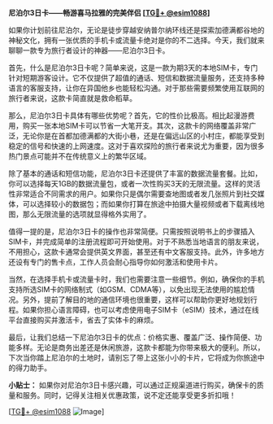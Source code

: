 **尼泊尔3日卡——畅游喜马拉雅的完美伴侣 [[TG💪+ @esim1088](https://t.me/s/esim1088)]**

如果你计划前往尼泊尔，无论是徒步穿越安纳普尔纳环线还是探索加德满都谷地的神秘文化，拥有一张优质的手机卡或流量卡绝对是你的不二选择。今天，我们就来聊聊一款专为旅行者设计的神器——尼泊尔3日卡。

首先，什么是尼泊尔3日卡呢？简单来说，这是一款为期3天的本地SIM卡，专门针对短期游客设计。它不仅提供了超值的通话、短信和数据流量服务，还支持多种语言的客服支持，让你在异国他乡也能轻松沟通。对于那些需要频繁使用互联网的旅行者来说，这款卡简直就是救命稻草。

那么，尼泊尔3日卡具体有哪些优势呢？首先，它的性价比极高。相比起漫游费用，购买一张本地SIM卡可以节省一大笔开支。其次，这款卡的网络覆盖非常广泛，无论你是在首都加德满都的大街小巷，还是在偏远山区的小村庄，都能享受到稳定的信号和快速的上网速度。这对于喜欢探险的旅行者来说尤为重要，因为很多热门景点可能并不在传统意义上的繁华区域。

除了基本的通话和短信功能，尼泊尔3日卡还提供了丰富的数据流量套餐。比如，你可以选择每天1GB的数据流量包，或者一次性购买3天的无限流量。这样的灵活性非常适合不同需求的用户。如果你只是偶尔需要查地图或者发几张照片到社交媒体，可以选择较小的数据包；而如果你打算在旅途中拍摄大量视频或者下载离线地图，那么无限流量的选项就显得格外实用了。

值得一提的是，尼泊尔3日卡的操作也非常简便。只需按照说明书上的步骤插入SIM卡，并完成简单的注册流程即可开始使用。对于不熟悉当地语言的朋友来说，不用担心，这款卡通常会提供英文界面，甚至还有中文客服支持。此外，许多地方还设有专门的售卡点，工作人员会耐心指导你如何激活和使用卡片。

当然，在选择手机卡或流量卡时，我们也需要注意一些细节。例如，确保你的手机支持所选SIM卡的网络制式（如GSM、CDMA等），以免出现无法使用的尴尬情况。另外，提前了解目的地的通信环境也很重要，这样可以帮助你更好地规划行程。如果你担心语言障碍，也可以考虑使用电子SIM卡（eSIM）技术，通过在线平台直接购买并激活卡，省去了实体卡的麻烦。

最后，让我们总结一下尼泊尔3日卡的优点：价格实惠、覆盖广泛、操作简便、功能多样。无论是商务出差还是休闲旅游，这款卡都能为你带来极大的便利。所以，下次当你踏上尼泊尔的土地时，请别忘了带上这张小小的卡片，它将成为你旅途中的得力助手。

**小贴士：** 如果你对尼泊尔3日卡感兴趣，可以通过正规渠道进行购买，确保卡的质量和服务。同时，记得关注相关优惠政策，说不定还能享受更多折扣哦！

[[TG💪+ @esim1088](https://t.me/s/esim1088) ![Image](https://i.postimg.cc/4NQfJmqS/Snipaste-2025-05-13-00-14-12.png)]